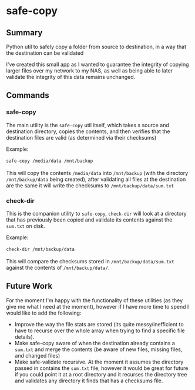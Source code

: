 # safe-copy
## Summary
Python util to safely copy a folder from source to destination, in a way that the destination can be validated

I've created this small app as I wanted to guarantee the integrity of copying larger files over my network to my NAS, 
as well as being able to later validate the integrity of this data remains unchanged.

## Commands
### safe-copy
The main utility is the `safe-copy` util itself, which takes s source and destination directory, copies the contents, and 
then verifies that the destination files are valid (as determined via their checksums)

Example:<br/><br/>
`safe-copy /media/data /mnt/backup`<br/>
<br/>
This will copy the contents `/media/data` into `/mnt/backup` (with the directory  `/mnt/backup/data` being created), 
after validating all files at the destination are the same it will write the checksums to `/mnt/backup/data/sum.txt`

### check-dir
This is the companion utility to `safe-copy`, `check-dir` will look at a directory that has previously been copied
and validate its contents against the `sum.txt` on disk.

Example:<br/><br/>
`check-dir /mnt/backup/data`<br/>
<br/>
This will compare the checksums stored in `/mnt/backup/data/sum.txt` against the contents of `/mnt/backup/data/`. 

## Future Work
For the moment I'm happy with the functionality of these utilities (as they give me what I need at the moment), however
if I have more time to spend I would like to add the following:
* Improve the way the file stats are stored (its quite messy/inefficient to have to recurse over the whole array when
trying to find a specific file details).
* Make safe-copy aware of when the destination already contains a `sum.txt` and merge the contents (be aware of new files, 
missing files, and changed files)
* Make safe-validate recursive. At the moment it assumes the directory passed in contains the `sum.txt` file, however it 
would be great for future if you could point it at a root directory and it recurses the directory tree and validates any
directory it finds that has a checksums file.